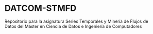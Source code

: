 # DATCOM-STMFD
Repositorio para la asignatura Series Temporales y Minería de Flujos de Datos del Máster en Ciencia de Datos e Ingeniería de Computadores
